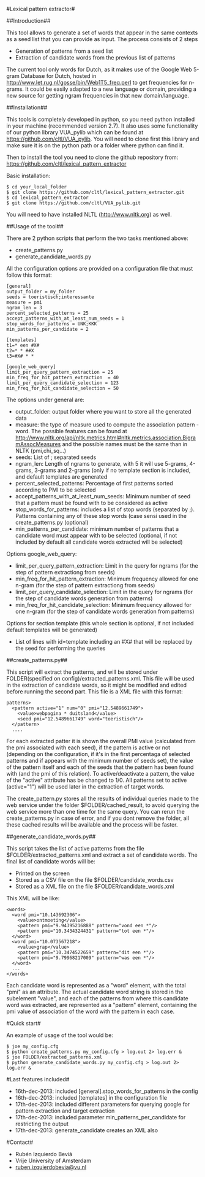 #Lexical pattern extractor#

##Introduction##

This tool allows to generate a set of words that appear in the same contexts as a seed list that you can provide as input. The process consists of 2 steps
* Generation of patterns from a seed list
* Extraction of candidate words from the previous list of patterns

The current tool only words for Dutch, as it makes use of the Google Web 5-gram Database for Dutch, hosted in http://www.let.rug.nl/gosse/bin/Web1T5_freq.perl to
get frequencies for n-grams. It could be easily adapted to a new language or domain, providing a new source for getting ngram frequencies in that new domain/language.


##Installation##

This tools is completely developed in python, so you need python installed in your machine (recommended version 2.7). It also uses
some functionality of our python library VUA_pylib which can be found at https://github.com/cltl/VUA_pylib. You will need to clone
first this library and make sure it is on the python path or a folder where python can find it.

Then to install the tool you need to clone the github repository from:
https://github.com/cltl/lexical_pattern_extractor

Basic installation:
````
$ cd your_local_folder
$ git clone https://github.com/cltl/lexical_pattern_extractor.git
$ cd lexical_pattern_extractor
$ git clone https://github.com/cltl/VUA_pylib.git
````

You will need to have installed NLTL (http://www.nltk.org) as well.

##Usage of the tool##

There are 2 python scripts that perform the two tasks mentioned above:
* create_patterns.py
* generate_candidate_words.py

All the configuration options are provided on a configuration file that must follow this format:
````
[general]
output_folder = my_folder
seeds = toeristisch;interessante
measure = pmi
ngram_len = 3
percent_selected_patterns = 25
accept_patterns_with_at_least_num_seeds = 1
stop_words_for_patterns = UNK;KKK
min_patterns_per_candidate = 2

[templates]
t1=* een #X#
t2=* * ##X
t3=#X# * *

[google_web_query]
limit_per_query_pattern_extraction = 25
min_freq_for_hit_pattern_extraction  = 40
limit_per_query_candidate_selection = 123
min_freq_for_hit_candidate_selection = 50
````

The options under general are:
* output_folder: output folder where you want to store all the generated data
* measure: the type of measure used to compute the association pattern - word. The possible features
can be found at http://www.nltk.org/api/nltk.metrics.html#nltk.metrics.association.BigramAssocMeasures and
the possible names must be the same than in NLTK (pmi,chi_sq...)
* seeds: List of ; separated seeds
* ngram_len: Length of ngrams to generate, with 5 it will use 5-grams, 4-grams, 3-grams and 2-grams (only if no template section
is included, and default templates are generated
* percent_selected_patterns: Percentage of first patterns sorted according to PMI to be selected
* accept_patterns_with_at_least_num_seeds: Minimum number of seed that a pattern must be found with to be considered as active
* stop_words_for_patterns: includes a list of stop words (separated by ;). Patterns containing any of these stop words (case sensi
used in the create_patterns.py (optional)
* min_patterns_per_candidate: minimum number of patterns that a candidate word must appear with to be selected (optional, if not included by default
all candidate words extracted will be selected)

Options google_web_query:
* limit_per_query_pattern_extraction: Limit in the query for ngrams (for the step of pattern extractiong from seeds)
* min_freq_for_hit_pattern_extraction: Minimum frequency allowed for one n-gram (for the step of pattern extractiong from seeds)
* limit_per_query_candidate_selection: Limit in the query for ngrams (for the step of candidate words generation from patterns)
* min_freq_for_hit_candidate_selection: Minimum frequency allowed for one n-gram (for the step of candidate words generation from patterns)

Options for section template (this whole section is optional, if not included default templates will be generated)
* List of lines with id=template including an #X# that will be replaced by the seed for performing the queries


##create_patterns.py##

This script will extract the patterns, and will be stored under FOLDER(specified on config)/extracted_patterns.xml. This file will be used in the
extraction of candidate words, so it might be modified and edited before running the second part. This file is a XML file with this format:

````
patterns>
  <pattern active="1" num="0" pmi="12.5489661749">
    <value>webpagina * duitsland</value>
    <seed pmi="12.5489661749" word="toeristisch"/>
  </pattern>
  ....
````

For each extracted patter it is shown the overall PMI value (calculated from the pmi associated with each seed), if the pattern is active or not (depending
on the configuration, if it's in the first percentaga of selected patterns and if appears with the minimum number of seeds set), the value of the pattern itself
and each of the seeds that the pattern has been found with (and the pmi of this relation). To active/deactivate a pattern, the value of the "active" attribute
has be changed to 1/0. All patterns set to active (active="1") will be used later in the extraction of target words.

The create_pattern.py stores all the results of individual queries made to the web service under the folder $FOLDER/cached_result, to avoid querying the web service
more than one time for the same query. You can rerun the create_patterns.py in case of error, and if you dont remove the folder, all these cached results will be available
and the process will be faster.

##generate_candidate_words.py##

This script takes the list of active patterns from the file $FOLDER/extracted_patterns.xml and extract a set of candidate words. The final list of candidate words will be:
* Printed on the screen
* Stored as a CSV file on the file $FOLDER/candidate_words.csv
* Stored as a XML file on the file $FOLDER/candidate_words.xml

This XML will be like:
````
<words>
  <word pmi="10.143692306">
    <value>ontmoeting</value>
    <pattern pmi="9.94395216888" pattern="vond een *"/>
    <pattern pmi="10.3434324431" pattern="tot een *"/>
  </word>
  <word pmi="10.073567218">
    <value>grap</value>
    <pattern pmi="10.3474522659" pattern="dit een *"/>
    <pattern pmi="9.79968217009" pattern="was een *"/>
  </word>
  ...
</words>
````
Each candidate word is represented as a "word" element, with the total "pmi" as an attribute. The actual candidate word string is stored in the subelement
"value", and each of the patterns from where this candidate word was extracted, are represented as a "pattern" element, containing the pmi value of association
of the word with the pattern in each case.



#Quick start#


An example of usage of the tool would be:
````
$ joe my_config.cfg    
$ python create_patterns.py my_config.cfg > log.out 2> log.err &
$ joe FOLDER/extracted_patterns.xml
$ python generate_candidate_words.py my_config.cfg > log.out 2> log.err &
````

#Last features included#

* 16th-dec-2013: included [general].stop_words_for_patterns in the config
* 16th-dec-2013: included [templates] in the configuration file
* 17th-dec-2013: included different parameters for querying google for pattern extraction and target extraction
* 17th-dec-2013: included parameter min_patterns_per_candidate for restricting the output
* 17th-dec-2013: generate_candidate creates an XML also


#Contact#
+ Rubén Izquierdo Beviá
+ Vrije University of Amsterdam
+ ruben.izquierdobevia@vu.nl